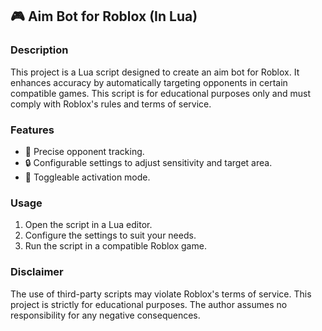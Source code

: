 ## 🎮 Aim Bot for Roblox (In Lua)

### Description
This project is a Lua script designed to create an aim bot for Roblox. It enhances accuracy by automatically targeting opponents in certain compatible games. This script is for educational purposes only and must comply with Roblox's rules and terms of service.

### Features
- 🔗 Precise opponent tracking.
- 🔒 Configurable settings to adjust sensitivity and target area.
- 🔎 Toggleable activation mode.

### Usage
1. Open the script in a Lua editor.
2. Configure the settings to suit your needs.
3. Run the script in a compatible Roblox game.

### Disclaimer
The use of third-party scripts may violate Roblox's terms of service. This project is strictly for educational purposes. The author assumes no responsibility for any negative consequences.
